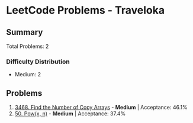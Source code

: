 # LeetCode Problems - Traveloka

## Summary
Total Problems: 2

### Difficulty Distribution

- Medium: 2

## Problems

1. [3468. Find the Number of Copy Arrays](https://leetcode.com/problems/find-the-number-of-copy-arrays/) - **Medium** | Acceptance: 46.1%
2. [50. Pow(x, n)](https://leetcode.com/problems/powx-n/) - **Medium** | Acceptance: 37.4%